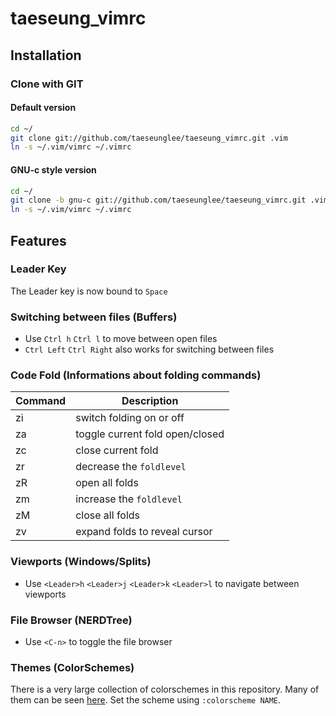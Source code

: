 # taeseung_vimrc

## Installation

### Clone with GIT

#### Default version
```bash
cd ~/
git clone git://github.com/taeseunglee/taeseung_vimrc.git .vim
ln -s ~/.vim/vimrc ~/.vimrc
```

#### GNU-c style version
```bash
cd ~/
git clone -b gnu-c git://github.com/taeseunglee/taeseung_vimrc.git .vim
ln -s ~/.vim/vimrc ~/.vimrc
```


## Features
### Leader Key
The Leader key is now bound to `Space`

### Switching between files (Buffers)

* Use `Ctrl h` `Ctrl l` to move between open files
* `Ctrl Left` `Ctrl Right` also works for switching between files

### Code Fold (Informations about folding commands)


| Command | Description                     |
| ------- | ------------------------------- |
| zi      | switch folding on or off        |
| za      | toggle current fold open/closed |
| zc      | close current fold              |
| zr      | decrease the `foldlevel`        |
| zR      | open all folds                  |
| zm      | increase the `foldlevel`        |
| zM      | close all folds                 |
| zv      | expand folds to reveal cursor   |

### Viewports (Windows/Splits)

* Use `<Leader>h` `<Leader>j` `<Leader>k` `<Leader>l` to navigate between viewports

### File Browser (NERDTree)

* Use `<C-n>` to toggle the file browser

### Themes (ColorSchemes)

There is a very large collection of colorschemes in this repository.
Many of them can be seen [here](http://vimcolors.com/).
Set the scheme using `:colorscheme NAME`.
